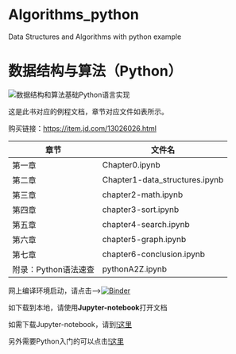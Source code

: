 # Algorithms_python
Data Structures and Algorithms with python example

# 数据结构与算法（Python）

![数据结构和算法基础Python语言实现](https://upload-images.jianshu.io/upload_images/1376538-333e1234324d819a.jpg?imageMogr2/auto-orient/strip|imageView2/2/w/800/format/webp)

这是此书对应的例程文档，章节对应文件如表所示。

购买链接：https://item.jd.com/13026026.html

|章节|文件名|
|-|-|
|第一章|Chapter0.ipynb|
|第二章|Chapter1-data_structures.ipynb|
|第三章|chapter2-math.ipynb|
|第四章|chapter3-sort.ipynb|
|第五章|chapter4-search.ipynb|
|第六章|chapter5-graph.ipynb|
|第七章|chapter6-conclusion.ipynb|
|附录：Python语法速查|pythonA2Z.ipynb|


网上编译环境启动，请点击-->[![Binder](https://mybinder.org/badge_logo.svg)](https://mybinder.org/v2/gh/liangxuCHEN/Algorithms_python/master)

如下载到本地，请使用**Jupyter-notebook**打开文档

如需下载Jupyter-notebook，请到[!这里](https://www.anaconda.com/)

另外需要Python入门的可以点击[!这里](https://github.com/liangxuCHEN/A2Z_python)
